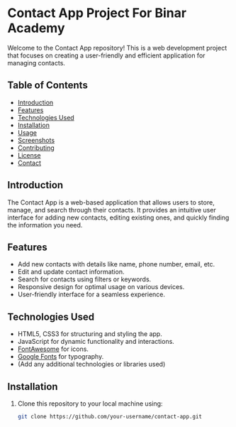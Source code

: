 # Contact App Project For Binar Academy

Welcome to the Contact App repository! This is a web development project that focuses on creating a user-friendly and efficient application for managing contacts.

## Table of Contents
- [Introduction](#introduction)
- [Features](#features)
- [Technologies Used](#technologies-used)
- [Installation](#installation)
- [Usage](#usage)
- [Screenshots](#screenshots)
- [Contributing](#contributing)
- [License](#license)
- [Contact](#contact)

## Introduction

The Contact App is a web-based application that allows users to store, manage, and search through their contacts. It provides an intuitive user interface for adding new contacts, editing existing ones, and quickly finding the information you need.

## Features

- Add new contacts with details like name, phone number, email, etc.
- Edit and update contact information.
- Search for contacts using filters or keywords.
- Responsive design for optimal usage on various devices.
- User-friendly interface for a seamless experience.

## Technologies Used

- HTML5, CSS3 for structuring and styling the app.
- JavaScript for dynamic functionality and interactions.
- [FontAwesome](https://fontawesome.com/) for icons.
- [Google Fonts](https://fonts.google.com/) for typography.
- (Add any additional technologies or libraries used)

## Installation

1. Clone this repository to your local machine using:
   ```sh
   git clone https://github.com/your-username/contact-app.git

